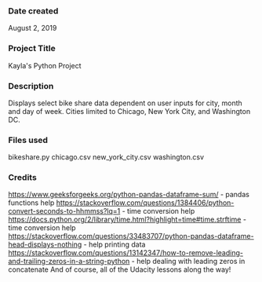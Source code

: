 ### Date created
August 2, 2019

### Project Title
Kayla's Python Project

### Description
Displays select bike share data dependent on user inputs for city, month and day of week.  Cities limited to Chicago, New York City, and Washington DC.

### Files used
bikeshare.py
chicago.csv
new_york_city.csv
washington.csv

### Credits
https://www.geeksforgeeks.org/python-pandas-dataframe-sum/ - pandas functions help
https://stackoverflow.com/questions/1384406/python-convert-seconds-to-hhmmss?lq=1 - time conversion help
https://docs.python.org/2/library/time.html?highlight=time#time.strftime - time conversion help
https://stackoverflow.com/questions/33483707/python-pandas-dataframe-head-displays-nothing - help printing data
https://stackoverflow.com/questions/13142347/how-to-remove-leading-and-trailing-zeros-in-a-string-python - help dealing with leading zeros in concatenate
And of course, all of the Udacity lessons along the way!
